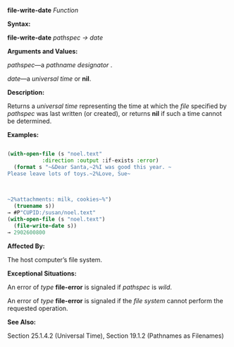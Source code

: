 **file-write-date** *Function* 



**Syntax:** 



**file-write-date** *pathspec → date* 



**Arguments and Values:** 



*pathspec*—a *pathname designator* . 



*date*—a *universal time* or **nil**. 



**Description:** 



Returns a *universal time* representing the time at which the *file* specified by *pathspec* was last written (or created), or returns **nil** if such a time cannot be determined. 



**Examples:**
```lisp

(with-open-file (s "noel.text" 
		   :direction :output :if-exists :error) 
  (format s "~&Dear Santa,~2%I was good this year. ~ 
Please leave lots of toys.~2%Love, Sue~ 

 
 
~2%attachments: milk, cookies~%") 
  (truename s)) 
→ #P"CUPID:/susan/noel.text" 
(with-open-file (s "noel.text") 
  (file-write-date s)) 
→ 2902600800 

```
**Affected By:** 



The host computer’s file system. 



**Exceptional Situations:** 



An error of *type* **file-error** is signaled if *pathspec* is *wild*. 



An error of *type* **file-error** is signaled if the *file system* cannot perform the requested operation. 



**See Also:** 



Section 25.1.4.2 (Universal Time), Section 19.1.2 (Pathnames as Filenames) 



